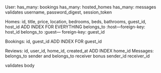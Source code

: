 User:
has_many: bookings
has_many: hosted_homes
has_many: messages
validates username, password_digest, session_token

Homes:
	id, title, price, location, bedrooms, beds, bathrooms, guest_id, host_id
	ADD INDEX FOR EVERYTHING
	belongs_to :host—foreign-key: host_id
	belongs_to :guest— foreign-key: guest_id

Bookings:
	id, guest_id
	ADD INDEX FOR guest_id

Reviews:
	id, user_id, home_id, created_at
  ADD INDEX home_id
Messages:
  belongs_to sender and belongs_to receiver
  bonus
  sender_id
  receiver_id

  validates body
